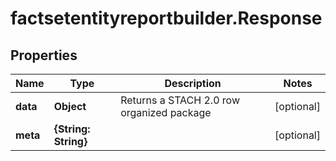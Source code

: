 # factsetentityreportbuilder.Response

## Properties

Name | Type | Description | Notes
------------ | ------------- | ------------- | -------------
**data** | **Object** | Returns a STACH 2.0 row organized package | [optional] 
**meta** | **{String: String}** |  | [optional] 


